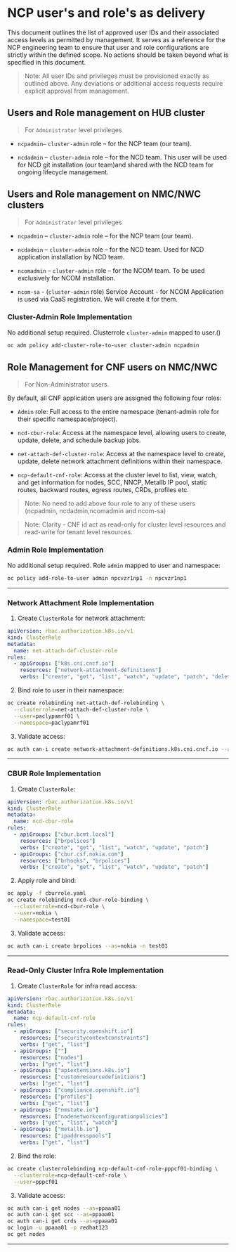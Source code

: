 # NCP  user's and role's as delivery 


This document outlines the list of approved user IDs and their associated access levels as permitted by management. It serves as a reference for the NCP engineering team to ensure that user and role configurations are strictly within the defined scope. No actions should be taken beyond what is specified in this document.

> Note: All user IDs and privileges must be provisioned exactly as outlined above. Any deviations or additional access requests require explicit approval from management.


## Users and Role management on HUB cluster 

> For `Administrator` level privileges


* `ncpadmin–` `cluster-admin` role – for the NCP team (our team).

* `ncdadmin` – `cluster-admin` role – for the NCD team. This user will be used for NCD git installation (our team)and shared with the NCD team for ongoing lifecycle management.



## Users and Role management on NMC/NWC clusters 
> For `Administrator` level privileges

* `ncpadmin` – `cluster-admin` role – for the NCP team (our team).

* `ncdadmin` – `cluster-admin` role – for the NCD team. Used for NCD application installation by NCD team.

* `ncomadmin` – `cluster-admin` role – for the NCOM team. To be used exclusively for NCOM installation.

* `ncom-sa` - (`cluster-admin` role) Service Account - for NCOM Application is used via CaaS registration. We will create it for them.  

### Cluster-Admin Role Implementation

No additional setup required. Clusterrole `cluster-admin` mapped to user.()

```bash
oc adm policy add-cluster-role-to-user cluster-admin ncpadmin
```



## Role Management for CNF users on NMC/NWC

> For Non-Administrator users.

By default, all CNF application users are assigned the following four roles:

* `Admin` role: Full access to the entire namespace (tenant-admin role for their specific namespace/project).

* `ncd-cbur-role`: Access at the namespace level, allowing users to create, update, delete, and schedule backup jobs.

* `net-attach-def-cluster-role`: Access at the namespace level to create, update, delete network attachment definitions within their namespace.

* `ncp-default-cnf-role`: Access at the cluster level to list, view, watch, and get information for nodes, SCC, NNCP, Metallb IP pool, static routes, backward routes, egress routes, CRDs, profiles etc.


> Note: No need to add above four role to any of these users (ncpadmin, ncdadmin,ncomadmin and ncom-sa)

> Note:  Clarity - CNF id act as read-only for cluster level resources and read-write for tenant level resources.

<!-- Additionally, if users require access to other important resources at the cluster level as read only, we can add those as needed. To existing “ncp-default-cluster-role “, so automatically all cnf users will get the viewer access from there.  -->


### Admin Role Implementation

No additional setup required. Role `admin` mapped to user and namespace:

```bash
oc policy add-role-to-user admin npcvzr1np1 -n npcvzr1np1
```

---

### Network Attachment Role Implementation

1) Create `ClusterRole` for network attachment:

```yaml
apiVersion: rbac.authorization.k8s.io/v1
kind: ClusterRole
metadata:
  name: net-attach-def-cluster-role
rules:
  - apiGroups: ["k8s.cni.cncf.io"]
    resources: ["network-attachment-definitions"]
    verbs: ["create", "get", "list", "watch", "update", "patch", "delete"]
```

2) Bind role to user in their namespace:

```bash
oc create rolebinding net-attach-def-rolebinding \
  --clusterrole=net-attach-def-cluster-role \
  --user=paclypamrf01 \
  --namespace=paclypamrf01
```

3) Validate access:

```bash
oc auth can-i create network-attachment-definitions.k8s.cni.cncf.io --as=paclypamrf01 -n paclypamrf01
```

---

### CBUR Role Implementation

1) Create `ClusterRole`:

```yaml
apiVersion: rbac.authorization.k8s.io/v1
kind: ClusterRole
metadata:
  name: ncd-cbur-role
rules:
  - apiGroups: ["cbur.bcmt.local"]
    resources: ["brpolices"]
    verbs: ["create", "get", "list", "watch", "update", "patch"]
  - apiGroups: ["cbur.csf.nokia.com"]
    resources: ["brhooks", "brpolices"]
    verbs: ["create", "get", "list", "watch", "update", "patch"]
```

2) Apply role and bind:

```bash
oc apply -f cburrole.yaml
oc create rolebinding ncd-cbur-role-binding \
  --clusterrole=ncd-cbur-role \
  --user=nokia \
  --namespace=test01
```

3) Validate access:

```bash
oc auth can-i create brpolices --as=nokia -n test01
```

---

### Read-Only Cluster Infra Role Implementation

1) Create `ClusterRole` for infra read access:

```yaml
apiVersion: rbac.authorization.k8s.io/v1
kind: ClusterRole
metadata:
  name: ncp-default-cnf-role
rules:
  - apiGroups: ["security.openshift.io"]
    resources: ["securitycontextconstraints"]
    verbs: ["get", "list"]
  - apiGroups: [""]
    resources: ["nodes"]
    verbs: ["get", "list"]
  - apiGroups: ["apiextensions.k8s.io"]
    resources: ["customresourcedefinitions"]
    verbs: ["get", "list"]
  - apiGroups: ["compliance.openshift.io"]
    resources: ["profiles"]
    verbs: ["get", "list"]
  - apiGroups: ["nmstate.io"]
    resources: ["nodenetworkconfigurationpolicies"]
    verbs: ["get", "list", "watch"]
  - apiGroups: ["metallb.io"]
    resources: ["ipaddresspools"]
    verbs: ["get", "list"]
```

2) Bind the role:

```bash
oc create clusterrolebinding ncp-default-cnf-role-pppcf01-binding \
  --clusterrole=ncp-default-cnf-role \
  --user=pppcf01
```

3) Validate access:

```bash
oc auth can-i get nodes --as=ppaaa01
oc auth can-i get scc --as=ppaaa01
oc auth can-i get crds --as=ppaaa01
oc login -u ppaaa01 -p redhat123
oc get nodes
```

---

